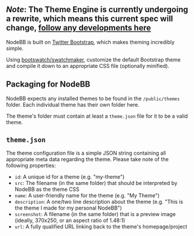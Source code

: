 ## ***Note*: The Theme Engine is currently undergoing a rewrite, which means this current spec will change, [follow any developments here](https://github.com/designcreateplay/NodeBB/issues/92)**

NodeBB is built on [Twitter Bootstrap](twitter.github.com/bootstrap/), which makes theming incredibly simple.

Using [bootswatch/swatchmaker](https://github.com/thomaspark/bootswatch/tree/gh-pages/swatchmaker), customize the default Bootstrap theme and compile it down to an appropriate CSS file (optionally minified).

## Packaging for NodeBB

NodeBB expects any installed themes to be found in the `/public/themes` folder. Each individual theme has their own folder here.

The theme's folder must contain at least a `theme.json` file for it to be a valid theme.

## `theme.json`
The theme configuration file is a simple JSON string containing all appropriate meta data regarding the theme. Please take note of the following properties:

* `id`: A unique id for a theme (e.g. "my-theme")
* `src`: The filename (in the same folder) that should be interpreted by NodeBB as the theme CSS
* `name`: A user-friendly name for the theme (e.g. "My Theme")
* `description`: A one/two line description about the theme (e.g. "This is the theme I made for my personal NodeBB")
* `screenshot`: A filename (in the same folder) that is a preview image (ideally, 370x250, or an aspect ratio of 1.48:1)
* `url`: A fully qualified URL linking back to the theme's homepage/project